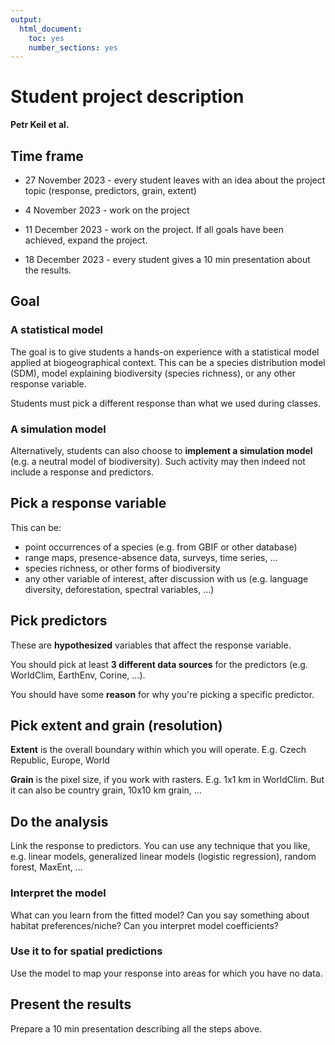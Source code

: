 ```yaml
---
output: 
  html_document: 
    toc: yes
    number_sections: yes
---
```

# Student project description

**Petr Keil et al.**

## Time frame

- 27 November 2023 - every student leaves with an idea about the project topic (response, predictors, grain, extent)
 
- 4 November 2023 - work on the project

- 11 December 2023 - work on the project. If all goals have been achieved, 
expand the project.

- 18 December 2023 - every student gives a 10 min presentation about the results.

## Goal

### A statistical model

The goal is to give students a hands-on experience with a statistical model applied
at biogeographical context. This can be a species distribution model (SDM), model explaining biodiversity (species richness), or any other response variable.

Students must pick a different response than what we used during classes.

### A simulation model

Alternatively, students can also choose to **implement a simulation model** (e.g. a neutral
model of biodiversity). Such activity may then indeed not include a response and predictors.

## Pick a response variable 

This can be:
- point occurrences of a species (e.g. from GBIF or other database)
- range maps, presence-absence data, surveys, time series, ...
- species richness, or other forms of biodiversity
- any other variable of interest, after discussion with us (e.g. language diversity,
deforestation, spectral variables, ...)

## Pick predictors

These are **hypothesized** variables that affect the response variable. 

You should pick at least **3 different data sources** for the predictors (e.g. WorldClim, EarthEnv, Corine, ...).

You should have some **reason** for why you're picking a specific predictor.

## Pick extent and grain (resolution)

**Extent** is the overall boundary within which you will operate. E.g. Czech Republic, Europe, World

**Grain** is the pixel size, if you work with rasters. E.g. 1x1 km in WorldClim. But it can also be country grain, 10x10 km grain, ...

## Do the analysis

Link the response to predictors. You can use any technique that you like, e.g. 
linear models, generalized linear models (logistic regression), random forest,
MaxEnt, ...

### Interpret the model

What can you learn from the fitted model? Can you say something about habitat
preferences/niche? Can you interpret model coefficients?

### Use it to for spatial predictions

Use the model to map your response into areas for which you have no data.

## Present the results

Prepare a 10 min presentation describing all the steps above. 


